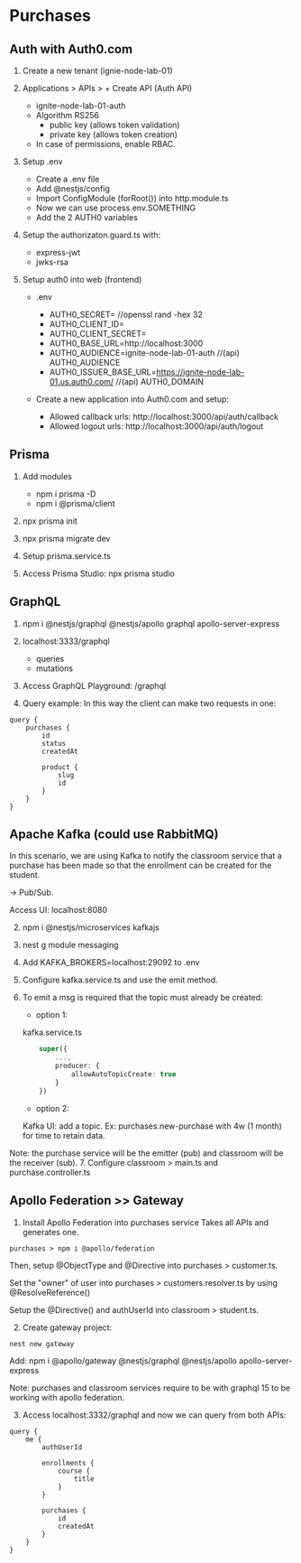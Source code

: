 # Purchases
## Auth with Auth0.com
1. Create a new tenant (ignie-node-lab-01)

2. Applications > APIs > + Create API (Auth API)
    * ignite-node-lab-01-auth
    * Algorithm RS256
        * public key (allows token validation)
        * private key (allows token creation)
    * In case of permissions, enable RBAC.

3. Setup .env
    * Create a .env file
    * Add @nestjs/config
    * Import ConfigModule (forRoot()) into http.module.ts 
    * Now we can use process.env.SOMETHING
    * Add the 2 AUTH0 variables

4. Setup the authorizaton.guard.ts with:
    * express-jwt
    * jwks-rsa

5. Setup auth0 into web (frontend)
    * .env
        * AUTH0_SECRET= //openssl rand -hex 32
        * AUTH0_CLIENT_ID=
        * AUTH0_CLIENT_SECRET=
        * AUTH0_BASE_URL=http://localhost:3000
        * AUTH0_AUDIENCE=ignite-node-lab-01-auth //(api) AUTH0_AUDIENCE
        * AUTH0_ISSUER_BASE_URL=https://ignite-node-lab-01.us.auth0.com/ //(api) AUTH0_DOMAIN

    * Create a new application into Auth0.com and setup:
        * Allowed callback urls: http://localhost:3000/api/auth/callback
        * Allowed logout urls: http://localhost:3000/api/auth/logout

## Prisma
1. Add modules
    * npm i prisma -D
    * npm i @prisma/client

2. npx prisma init

3. npx prisma migrate dev

4. Setup prisma.service.ts

5. Access Prisma Studio: npx prisma studio
<!-- Suggestions of use: Prisma-Compositor :: https://github.com/prisma/prisma/issues/2371 -->

## GraphQL
1. npm i @nestjs/graphql @nestjs/apollo graphql apollo-server-express
2. localhost:3333/graphql
    * queries
    * mutations
3. Access GraphQL Playground: /graphql

4. Query example:
In this way the client can make two requests in one:

```
query {
    purchases {
        id
        status
        createdAt

        product {
            slug
            id
        }
    }
}
```

## Apache Kafka (could use RabbitMQ)
In this scenario, we are using Kafka to notify the classroom service that a purchase has been made so that the enrollment can be created for the student.

-> Pub/Sub.

Access UI: localhost:8080

2. npm i @nestjs/microservices kafkajs
3. nest g module messaging
4. Add KAFKA_BROKERS=localhost:29092 to .env
5. Configure kafka.service.ts and use the emit method.
6. To emit a msg is required that the topic must already be created:
    - option 1:

    kafka.service.ts
    
    ```ts
        super({
            ...,
            producer: {
                allowAutoTopicCreate: true
            }
        })
    ```

    - option 2:

    Kafka UI: add a topic. Ex: purchases.new-purchase with 4w (1 month) for time to retain data.

Note: the purchase service will be the emitter (pub) and classroom will be the receiver (sub).
7. Configure classroom > main.ts and purchase.controller.ts


## Apollo Federation >> Gateway

1. Install Apollo Federation into purchases service
Takes all APIs and generates one.

```
purchases > npm i @apollo/federation
```

Then, setup @ObjectType and @Directive into purchases > customer.ts.

Set the "owner" of user into purchases > customers.resolver.ts by using @ResolveReference()

Setup the @Directive() and authUserId into classroom > student.ts.

2. Create gateway project:
```
nest new gateway
```

Add: npm i @apollo/gateway @nestjs/graphql @nestjs/apollo apollo-server-express

Note: purchases and classroom services require to be with graphql 15 to be working with apollo federation.

3. Access localhost:3332/graphql and now we can query from both APIs:
```
query {
    me {
        authUserId

        enrollments {
            course {
                title
            }
        }

        purchases {
            id
            createdAt
        }
    }
}
```